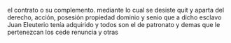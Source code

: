el contrato o su complemento. mediante lo cual se desiste quit y aparta del derecho, acción, posesión propiedad dominio y senio que a dicho esclavo Juan Eleuterio tenía adquirido y todos son el de patronato y demas que le pertenezcan los cede renuncia y otras